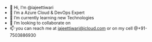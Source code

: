 - 👋 Hi, I’m @iajeettiwari
- 👀 I’m a Azure Cloud & DevOps Expert
- 🌱 I’m currently learning new Technologies
- 💞️ I’m looking to collaborate on 
- 📫 you can reach me at iajeettiwari@icloud.com or on my cell @+91-7503886930
